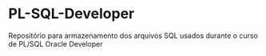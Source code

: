 # PL-SQL-Developer
Repositório para armazenamento dos arquivos SQL usados durante o curso de PL/SQL Oracle Developer
